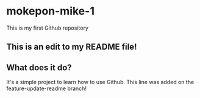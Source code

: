 # mokepon-mike-1
This is my first Github repository 
## This is an edit to my README file!
## What does it do?
It's a simple project to learn how to use Github.
This line was added on the feature-update-readme branch!
